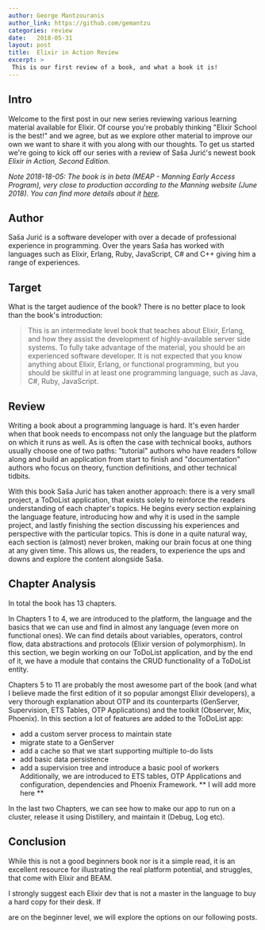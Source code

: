 ```yaml
---
author: George Mantzouranis
author_link: https://github.com/gemantzu
categories: review
date:   2018-05-31
layout: post
title:  Elixir in Action Review
excerpt: >
 This is our first review of a book, and what a book it is!
---
```


## Intro

Welcome to the first post in our new series reviewing various learning material available for Elixir.
Of course you're probably thinking "Elixir School is the best!" and we agree, but as we explore other material to improve our own we want to share it with you along with our thoughts.
To get us started we're going to kick off our series with a review of Saša Jurić's newest book _Elixir in Action, Second Edition._

_Note 2018-18-05: The book is in beta (MEAP - Manning Early Access Program), very close to production according to the Manning website (June 2018).
You can find more details about it [here](https://www.manning.com/books/elixir-in-action-second-edition)._

## Author

Saša Jurić is a software developer with over a decade of professional experience in programming.
Over the years Saša has worked with languages such as Elixir, Erlang, Ruby, JavaScript, C# and C++ giving him a range of experiences.

## Target

What is the target audience of the book?  There is no better place to look than the book's introduction:

> This is an intermediate level book that teaches about Elixir, Erlang, and how they assist
the development of highly-available server side systems. To fully take advantage of the
material, you should be an experienced software developer. It is not expected that you know
anything about Elixir, Erlang, or functional programming, but you should be skillful in at
least one programming language, such as Java, C#, Ruby, JavaScript.

## Review

Writing a book about a programming language is hard.
It's even harder when that book needs to encompass not only the language but the platform on which it runs as well.
As is often the case with technical books, authors usually choose one of two paths: "tutorial" authors who have readers follow along and build an application from start to finish and "documentation" authors who focus on theory, function definitions, and other technical tidbits.

With this book Saša Jurić has taken another approach: there is a very small project, a ToDoList application, that exists solely to reinforce the readers understanding of each chapter's topics.
He begins every section explaining the language feature, introducing how and why it is used in the sample project, and lastly finishing the section discussing his experiences and perspective with the particular topics. This is done in a quite natural way, each section is (almost) never broken, making our brain focus at one thing at any given time.
This allows us, the readers, to experience the ups and downs and explore the content alongside Saša.

## Chapter Analysis

In total the book has 13 chapters.

In Chapters 1 to 4, we are introduced to the platform, the language and the basics that we can use and find in almost any language (even more on functional ones). We can find details about variables, operators, control flow, data abstractions and protocols (Elixir version of polymorphism). In this section, we begin working on our ToDoList application, and by the end of it, we have a module that contains the CRUD functionality of a ToDoList entity.

Chapters 5 to 11 are probably the most awesome part of the book (and what I believe made the first edition of it so popular amongst Elixir developers), a very thorough explanation about OTP and its counterparts (GenServer, Supervision, ETS Tables, OTP Applications) and the toolkit (Observer, Mix, Phoenix). In this section a lot of features are added to the ToDoList app: 
* add a custom server process to maintain state
* migrate state to a GenServer
* add a cache so that we start supporting multiple to-do lists
* add basic data persistence
* add a supervision tree and introduce a basic pool of workers
Additionally, we are introduced to ETS tables, OTP Applications and configuration, dependencies and Phoenix Framework. ** I will add more here **

In the last two Chapters, we can see how to make our app to run on a cluster, release it using Distillery, and maintain it (Debug, Log etc).

## Conclusion

While this is not a good beginners book nor is it a simple read, it is an excellent resource for illustrating the real platform potential, and struggles, that come with Elixir and BEAM.

I strongly suggest each Elixir dev that is not a master in the language to buy a hard copy for their desk. If 





are on the beginner level, we will explore the options on our following posts.
